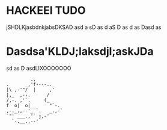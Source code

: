 # HACKEEI TUDO

jSHDLKjasbdnkjabsDKSAD
asd
a
sD
as
d
aS
D
as
d
as
Dasd
as
# Dasdsa'KLDJ;laksdjl;askJDa
sd
as
D
asdLIXOOOOOOO
```
         .,
.      _,'f----.._
|\ ,-'"/  |     ,'
|,_  ,--.      /
/,-. ,'`.     (_
f  o|  o|__     "`-.
,-._.,--'_ `.   _.,-`
`"' ___.,'` j,-'
  `-.__.,--'
```